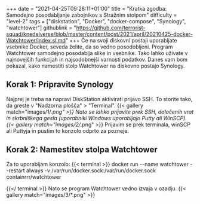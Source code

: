 +++
date = "2021-04-25T09:28:11+01:00"
title = "Kratka zgodba: Samodejno posodabljanje zabojnikov s Stražnim stolpom"
difficulty = "level-2"
tags = ["diskstation", "Docker", "docker-compose", "Synology", "watchtower"]
githublink = "https://github.com/terrorist-squad/knedelverse/blob/master/content/post/2021/april/20210425-docker-Watchtower/index.sl.md"
+++
Če na svoji diskovni postaji uporabljate vsebnike Docker, seveda želite, da so vedno posodobljeni. Program Watchtower samodejno posodablja slike in vsebnike. Tako lahko uživate v najnovejših funkcijah in najsodobnejši varnosti podatkov. Danes vam bom pokazal, kako namestiti stolp Watchtower na diskovno postajo Synology.
## Korak 1: Pripravite Synology
Najprej je treba na napravi DiskStation aktivirati prijavo SSH. To storite tako, da greste v "Nadzorna plošča" > "Terminal".
{{< gallery match="images/1/*.png" >}}
Nato se lahko prijavite prek SSH, določenih vrat in skrbniškega gesla (uporabniki Windows uporabljajo Putty ali WinSCP).
{{< gallery match="images/2/*.png" >}}
Prijavim se prek terminala, winSCP ali Puttyja in pustim to konzolo odprto za pozneje.
## Korak 2: Namestitev stolpa Watchtower
Za to uporabljam konzolo:
{{< terminal >}}
docker run --name watchtower --restart always -v /var/run/docker.sock:/var/run/docker.sock containrrr/watchtower

{{</ terminal >}}
Nato se program Watchtower vedno izvaja v ozadju.
{{< gallery match="images/3/*.png" >}}
